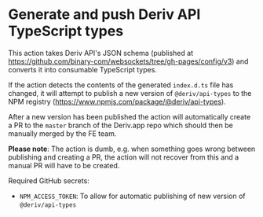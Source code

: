 # Generate and push Deriv API TypeScript types

This action takes Deriv API's JSON schema (published at https://github.com/binary-com/websockets/tree/gh-pages/config/v3) and converts it into consumable TypeScript types.

If the action detects the contents of the generated `index.d.ts` file has changed, it will attempt to publish a new version of `@deriv/api-types` to the NPM registry (https://www.npmjs.com/package/@deriv/api-types).

After a new version has been published the action will automatically create a PR to the `master` branch of the Deriv.app repo which should then be manually merged by the FE team.

**Please note**: The action is dumb, e.g. when something goes wrong between publishing and creating a PR, the action will not recover from this and a manual PR will have to be created.

Required GitHub secrets:

-   `NPM_ACCESS_TOKEN`: To allow for automatic publishing of new version of `@deriv/api-types`
